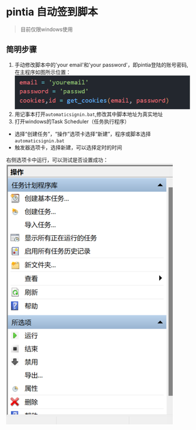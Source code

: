 # pintia 自动签到脚本
> 目前仅限windows使用

## 简明步骤
1. 手动修改脚本中的'your email'和'your password'，即pintia登陆的账号密码,在主程序如图所示位置：
![alt text](image.png)
2. 用记事本打开`automaticsignin.bat`,修改其中脚本地址为真实地址
3. 打开windows的Task Scheduler（任务执行程序）
- 选择“创建任务”，“操作”选项卡选择“新建”，程序或脚本选择`automaticsignin.bat`
- 触发器选项卡，选择新建，可以选择定时的时间

右侧选项卡中运行，可以测试是否设置成功：
![alt text](image-1.png)